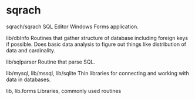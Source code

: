 # sqrach

sqrach/sqrach
	SQL Editor Windows Forms application.

lib/dbInfo
	Routines that gather structure of database including foreign keys if possible.
	Does basic data analysis to figure out things like distribution of data
	and cardinality.

lib/sqlparser
	Routine that parse SQL.

lib/mysql, lib/mssql, lib/sqlite
	Thin libraries for connecting and working with data in databases.

lib, lib.forms
	Libraries, commonly used routines

